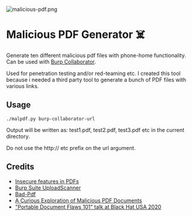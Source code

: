 ![malicious-pdf.png](https://triop.se/wp-content/uploads/2021/08/malicious-pdf-e1629197726260.png)

# Malicious PDF Generator ☠️

Generate ten different malicious pdf files with phone-home functionality. Can be used with [Burp Collaborator](https://portswigger.net/burp/documentation/collaborator).

Used for penetration testing and/or red-teaming etc. I created this tool because i needed a third party tool to generate a bunch of PDF files with various links.

## Usage

`./malpdf.py burp-collaborator-url`

Output will be written as: test1.pdf, test2.pdf, test3.pdf etc in the current directory.

Do not use the http:// etc prefix on the url argument.

## Credits
- [Insecure features in PDFs](https://web-in-security.blogspot.com/2021/01/insecure-features-in-pdfs.html)
- [Burp Suite UploadScanner](https://github.com/modzero/mod0BurpUploadScanner/)
- [Bad-Pdf](https://github.com/deepzec/Bad-Pdf)
- [A Curious Exploration of Malicious PDF Documents](https://www.scitepress.org/Papers/2020/89923/89923.pdf)
- ["Portable Document Flaws 101" talk at Black Hat USA 2020](https://github.com/RUB-NDS/PDF101)
